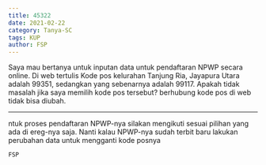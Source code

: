 ```yaml
---
title: 45322
date: 2021-02-22
category: Tanya-SC
tags: KUP
author: FSP
---
```


Saya mau bertanya untuk inputan data untuk pendaftaran NPWP secara online. Di web tertulis Kode pos kelurahan Tanjung Ria, Jayapura Utara adalah 99351, sedangkan yang sebenarnya adalah 99117. Apakah tidak masalah jika saya memilih kode pos tersebut? berhubung kode pos di web tidak bisa diubah.

---

ntuk proses pendaftaran NPWP-nya silakan mengikuti sesuai pilihan yang ada di ereg-nya saja. Nanti kalau NPWP-nya sudah terbit baru lakukan perubahan data untuk mengganti kode posnya

`FSP`

